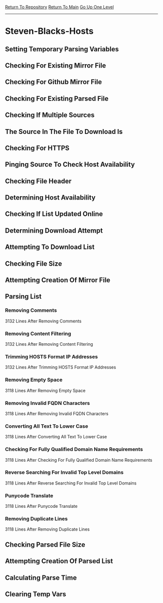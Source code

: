 [Return To Repository](https://github.com/bast69/piholeparser/)
[Return To Main](https://github.com/bast69/piholeparser/blob/master/RecentRunLogs/Mainlog.md)
[Go Up One Level](https://github.com/bast69/piholeparser/blob/master/RecentRunLogs/TopLevelScripts/30-Processing-External-Blacklists.md)
____________________________________
# Steven-Blacks-Hosts
## Setting Temporary Parsing Variables
## Checking For Existing Mirror File
## Checking For Github Mirror File
## Checking For Existing Parsed File
## Checking If Multiple Sources
## The Source In The File To Download Is
## Checking For HTTPS
## Pinging Source To Check Host Availability
## Checking File Header
## Determining Host Availability
## Checking If List Updated Online
## Determining Download Attempt
## Attempting To Download List
## Checking File Size
## Attempting Creation Of Mirror File
## Parsing List
### Removing Comments
3132 Lines After Removing Comments
### Removing Content Filtering
3132 Lines After Removing Content Filtering
### Trimming HOSTS Format IP Addresses
3132 Lines After Trimming HOSTS Format IP Addresses
### Removing Empty Space
3118 Lines After Removing Empty Space
### Removing Invalid FQDN Characters
3118 Lines After Removing Invalid FQDN Characters
### Converting All Text To Lower Case
3118 Lines After Converting All Text To Lower Case
### Checking For Fully Qualified Domain Name Requirements
3118 Lines After Checking For Fully Qualified Domain Name Requirements
### Reverse Searching For Invalid Top Level Domains
3118 Lines After Reverse Searching For Invalid Top Level Domains
### Punycode Translate
3118 Lines After Punycode Translate
### Removing Duplicate Lines
3118 Lines After Removing Duplicate Lines
## Checking Parsed File Size
## Attempting Creation Of Parsed List
## Calculating Parse Time
## Clearing Temp Vars
